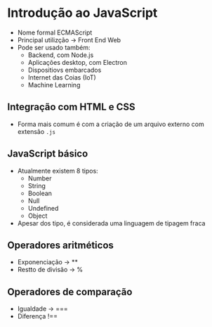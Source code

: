 # Introdução ao JavaScript

- Nome formal ECMAScript
- Principal utilizção -> Front End Web
- Pode ser usado também:
  * Backend, com Node.js
  * Aplicações desktop, com Electron
  * Dispositiovs embarcados
  * Internet das Coias (IoT)
  * Machine Learning

## Integração com HTML e CSS
- Forma mais comum é com a criação de um arquivo externo com extensão `.js`

## JavaScript básico

- Atualmente existem 8 tipos:
  * Number
  * String
  * Boolean
  * Null
  * Undefined
  * Object
- Apesar dos tipo, é considerada uma linguagem de tipagem fraca

## Operadores aritméticos
- Exponenciação -> **
- Restto de divisão -> %

## Operadores de comparação
- Igualdade -> ===
- Diferença !==